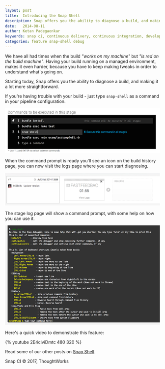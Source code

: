 ```yaml
---
layout: post
title:  Introducing the Snap Shell
description: Snap offers you the ability to diagnose a build, and making it a lot more straightforward. Just type `snap-shell` as a command in your pipeline configuration.
date:   2014-08-11
author: Ketan Padegaonkar
keywords: snap ci, continuous delivery, continuous integration, developer tools, github, snap shell, pipeline configuration, debug
categories: feature snap-shell debug
---
```


We have all had times when the build *"works on my machine"* but *"is red on the build machine"*. Having your build running on a managed environment, makes it even harder, because you have to keep making tweaks in order to understand what's going on.

Starting today, Snap offers you the ability to diagnose a build, and making it a lot more straightforward.

If you're having trouble with your build - just type `snap-shell` as a command in your pipeline configuration.

<img src="/assets/images/screenshots/snap-debug/build-plan-edit.png" class="screenshot-original-size"/>

When the command prompt is ready you'll see an icon on the build history page, you can now visit the logs page where you can start diagnosing.

<img src="/assets/images/screenshots/snap-debug/snap-shell-ready.png" class="screenshot-original-size"/>

The stage log page will show a command prompt, with some help on how you can use it.

<img src="/assets/images/screenshots/snap-debug/snap-shell.png" class="screenshot-original-size"/>


Here's a quick video to demonstrate this feature:

{% youtube 2E4civiDmtc 480 320 %}

Read some of our other posts on [Snap Shell](https://blog.snap-ci.com/categories/snap-shell/).

 
Snap CI © 2017, ThoughtWorks
